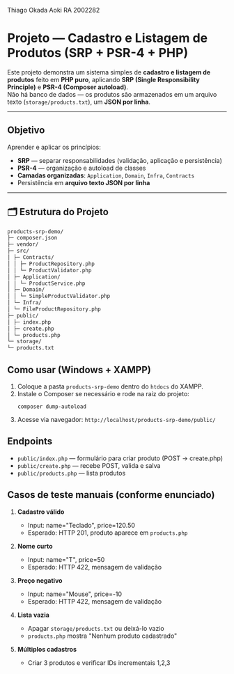 Thiago Okada Aoki
RA 2002282
#  Projeto — Cadastro e Listagem de Produtos (SRP + PSR-4 + PHP)

Este projeto demonstra um sistema simples de **cadastro e listagem de produtos** feito em **PHP puro**, aplicando **SRP (Single Responsibility Principle)** e **PSR-4 (Composer autoload)**.  
Não há banco de dados — os produtos são armazenados em um arquivo texto (`storage/products.txt`), um **JSON por linha**.

---

## Objetivo
Aprender e aplicar os princípios:
- **SRP** — separar responsabilidades (validação, aplicação e persistência)
- **PSR-4** — organização e autoload de classes
- **Camadas organizadas**: `Application`, `Domain`, `Infra`, `Contracts`
- Persistência em **arquivo texto JSON por linha**

---

## 🗂️ Estrutura do Projeto

```bash
products-srp-demo/
├─ composer.json
├─ vendor/
├─ src/
│ ├─ Contracts/
│ │ ├─ ProductRepository.php
│ │ └─ ProductValidator.php
│ ├─ Application/
│ │ └─ ProductService.php
│ ├─ Domain/
│ │ └─ SimpleProductValidator.php
│ └─ Infra/
│ └─ FileProductRepository.php
├─ public/
│ ├─ index.php
│ ├─ create.php
│ └─ products.php
└─ storage/
└─ products.txt
```


## Como usar (Windows + XAMPP)
1. Coloque a pasta `products-srp-demo` dentro do `htdocs` do XAMPP.
2. Instale o Composer se necessário e rode na raiz do projeto:
   ```
   composer dump-autoload
   ```
3. Acesse via navegador:
   `http://localhost/products-srp-demo/public/`

## Endpoints
- `public/index.php` — formulário para criar produto (POST -> create.php)
- `public/create.php` — recebe POST, valida e salva
- `public/products.php` — lista produtos

## Casos de teste manuais (conforme enunciado)
1. **Cadastro válido**
   - Input: name="Teclado", price=120.50
   - Esperado: HTTP 201, produto aparece em `products.php`

2. **Nome curto**
   - Input: name="T", price=50
   - Esperado: HTTP 422, mensagem de validação

3. **Preço negativo**
   - Input: name="Mouse", price=-10
   - Esperado: HTTP 422, mensagem de validação

4. **Lista vazia**
   - Apagar `storage/products.txt` ou deixá-lo vazio
   - `products.php` mostra "Nenhum produto cadastrado"

5. **Múltiplos cadastros**
   - Criar 3 produtos e verificar IDs incrementais 1,2,3
